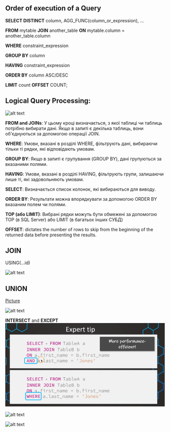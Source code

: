 ## Order of execution of a Query
**SELECT DISTINCT** column, AGG_FUNC(column_or_expression), …

**FROM** mytable
    **JOIN** another_table
      **ON** mytable.column = another_table.column

**WHERE** constraint_expression

**GROUP BY** column

**HAVING** constraint_expression

**ORDER BY** column ASC/DESC

**LIMIT** count **OFFSET** COUNT;

## Logical Query Processing:
![alt text](https://cdn.sisense.com/wp-content/uploads/image-1-order-blog.png)

**FROM and JOINs**: У цьому кроці визначається, з якої таблиці чи таблиць потрібно вибирати дані. Якщо в запиті є декілька таблиць, вони об'єднуються за допомогою операції JOIN.

**WHERE**: Умови, вказані в розділі WHERE, фільтрують дані, вибираючи тільки ті рядки, які відповідають умовам.

**GROUP BY**: Якщо в запиті є групування (GROUP BY), дані групуються за вказаними полями.

**HAVING**: Умови, вказані в розділі HAVING, фільтрують групи, залишаючи лише ті, які задовольняють умовам.

**SELECT**: Визначається список колонок, які вибираються для виводу.

**ORDER BY**: Результати можна впорядкувати за допомогою ORDER BY вказаним полем чи полями.

**TOP (або LIMIT)**: Вибрані рядки можуть бути обмежені за допомогою TOP (в SQL Server) або LIMIT (в багатьох інших СУБД)

**OFFSET**: dictates the number of rows to skip from the beginning of the returned data before presenting the results. 

## JOIN

USING(...id)

![alt text](https://miro.medium.com/v2/resize%3Afit%3A1100/format%3Awebp/1%2Aav8Om3HpG1MC7YTLKvyftg.png)

## UNION


[Picture](/Users/olenailina/sources/my_practice/1714965101124.png)

![alt text](https://www.sqlservertutorial.net/wp-content/uploads/SQL-Server-UNION-vs-JOIN.png)


**INTERSECT** and **EXCEPT**
![alt text](image.png)

![alt text](https://www.sqlservertutorial.net/wp-content/uploads/SQL-Server-INTERSECT-Illustration.png)

![alt text](https://www.sqlservertutorial.net/wp-content/uploads/SQL-Server-EXCEPT-illustration.png)